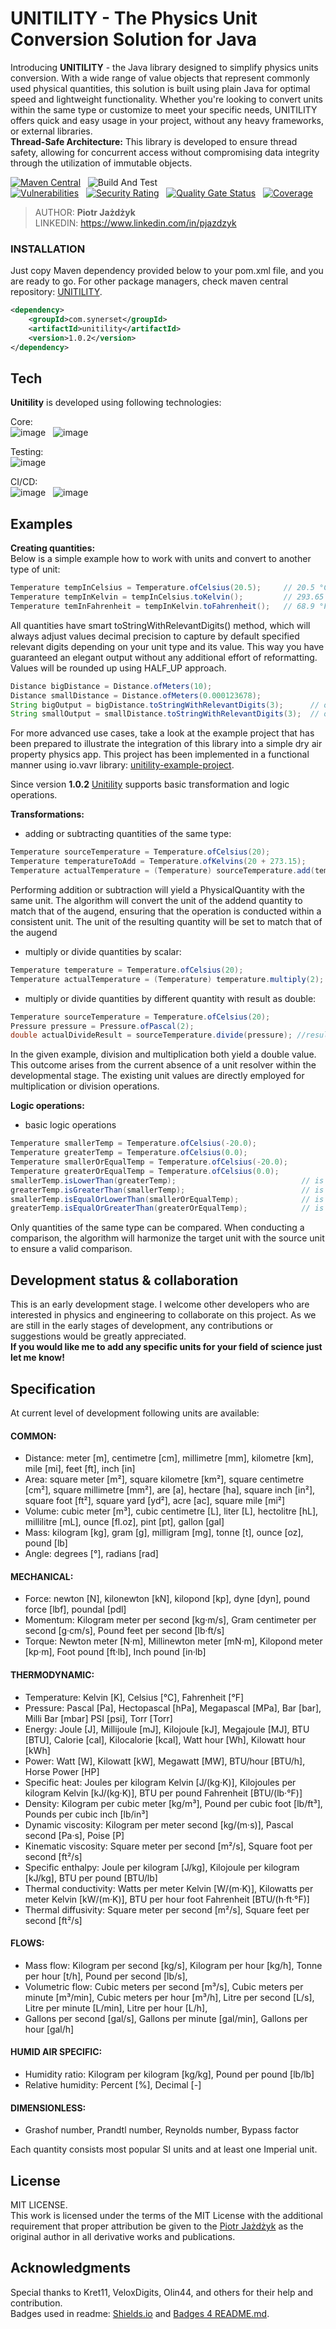 # UNITILITY - The Physics Unit Conversion Solution for Java

Introducing <strong>UNITILITY</strong> - the Java library designed to simplify physics units conversion. 
With a wide range of value objects that represent commonly used physical quantities, this solution is built using plain Java for optimal speed and lightweight functionality. 
Whether you're looking to convert units within the same type or customize to meet your specific needs, UNITILITY offers quick and easy usage in your project, without any heavy frameworks,
or external libraries.<br>
**Thread-Safe Architecture:** This library is developed to ensure thread safety, allowing for concurrent access without compromising data integrity through the utilization of immutable objects.

[![Maven Central](https://maven-badges.herokuapp.com/maven-central/com.synerset/unitility/badge.svg)](https://maven-badges.herokuapp.com/maven-central/com.synerset/unitility) &nbsp;
![Build And Test](https://github.com/pjazdzyk/unitility/actions/workflows/build-test-analyze.yml/badge.svg) <br>
[![Vulnerabilities](https://sonarcloud.io/api/project_badges/measure?project=pjazdzyk_unitility&metric=vulnerabilities)](https://sonarcloud.io/summary/new_code?id=pjazdzyk_unitility) &nbsp;
[![Security Rating](https://sonarcloud.io/api/project_badges/measure?project=pjazdzyk_unitility&metric=security_rating)](https://sonarcloud.io/summary/new_code?id=pjazdzyk_unitility) &nbsp;
[![Quality Gate Status](https://sonarcloud.io/api/project_badges/measure?project=pjazdzyk_unitility&metric=alert_status)](https://sonarcloud.io/summary/new_code?id=pjazdzyk_unitility) &nbsp;
[![Coverage](https://sonarcloud.io/api/project_badges/measure?project=pjazdzyk_unitility&metric=coverage)](https://sonarcloud.io/summary/new_code?id=pjazdzyk_unitility) &nbsp;

> AUTHOR: <b>Piotr Jażdżyk</b> <br>
> LINKEDIN: https://www.linkedin.com/in/pjazdzyk <br>

### INSTALLATION

Just copy Maven dependency provided below to your pom.xml file, and you are ready to go. For other package managers, check maven central repository:
[UNITILITY](https://search.maven.org/artifact/com.synerset/unitility/1.0.2/jar?eh=).

```xml
<dependency>
    <groupId>com.synerset</groupId>
    <artifactId>unitility</artifactId>
    <version>1.0.2</version>
</dependency>
```
## Tech

<strong>Unitility</strong> is developed using following technologies: <br>

Core: <br>
![image](https://img.shields.io/badge/17-Java-orange?style=for-the-badge) &nbsp;
![image](https://img.shields.io/badge/apache_maven-C71A36?style=for-the-badge&logo=apachemaven&logoColor=white) &nbsp;

Testing:<br>
![image](https://img.shields.io/badge/Junit5-25A162?style=for-the-badge&logo=junit5&logoColor=white) &nbsp;

CI/CD:<br>
![image](https://img.shields.io/badge/GitHub_Actions-2088FF?style=for-the-badge&logo=github-actions&logoColor=white) &nbsp;
![image](https://img.shields.io/badge/Sonar%20cloud-F3702A?style=for-the-badge&logo=sonarcloud&logoColor=white) &nbsp;

## Examples
**Creating quantities:**<br>
Below is a simple example how to work with units and convert to another type of unit:
```java
Temperature tempInCelsius = Temperature.ofCelsius(20.5);     // 20.5 °C
Temperature tempInKelvin = tempInCelsius.toKelvin();         // 293.65 K
Temperature temInFahrenheit = tempInKelvin.toFahrenheit();   // 68.9 °F
```
All quantities have smart toStringWithRelevantDigits() method, which will always adjust values decimal precision to capture by default specified relevant digits depending on your unit type and its value. 
This way you have guaranteed an elegant output without any additional effort of reformatting. Values will be rounded up using HALF_UP approach. 

```java
Distance bigDistance = Distance.ofMeters(10);
Distance smallDistance = Distance.ofMeters(0.000123678);      
String bigOutput = bigDistance.toStringWithRelevantDigits(3);      // outputs: 10.0 m
String smallOutput = smallDistance.toStringWithRelevantDigits(3);  // outputs: 0.00124 m
```

For more advanced use cases, take a look at the example project that has been prepared to illustrate the integration of this library into a simple dry air property physics app. 
This project has been implemented in a functional manner using io.vavr library: [unitility-example-project](https://github.com/pjazdzyk/unitility-example-project).

Since version **1.0.2** [Unitility](https://github.com/pjazdzyk/unitility) supports basic transformation and logic operations.

**Transformations:**<br>
* adding or subtracting quantities of the same type:
```java
Temperature sourceTemperature = Temperature.ofCelsius(20);
Temperature temperatureToAdd = Temperature.ofKelvins(20 + 273.15);
Temperature actualTemperature = (Temperature) sourceTemperature.add(temperatureToAdd); // results in: 40 °C
```
Performing addition or subtraction will yield a PhysicalQuantity with the same unit. The algorithm will convert the unit of the addend quantity to match that of the augend, 
ensuring that the operation is conducted within a consistent unit. The unit of the resulting quantity will be set to match that of the augend

* multiply or divide quantities by scalar:
```java
Temperature temperature = Temperature.ofCelsius(20);
Temperature actualTemperature = (Temperature) temperature.multiply(2); //results in 40 °C
```
* multiply or divide quantities by different quantity with result as double:
```java
Temperature sourceTemperature = Temperature.ofCelsius(20);
Pressure pressure = Pressure.ofPascal(2);
double actualDivideResult = sourceTemperature.divide(pressure); //results in 40 °C
```
In the given example, division and multiplication both yield a double value. This outcome arises from the current absence of a unit resolver within the developmental stage. 
The existing unit values are directly employed for multiplication or division operations.

**Logic operations:**<br>
* basic logic operations
```java
Temperature smallerTemp = Temperature.ofCelsius(-20.0);             
Temperature greaterTemp = Temperature.ofCelsius(0.0);               
Temperature smallerOrEqualTemp = Temperature.ofCelsius(-20.0);      
Temperature greaterOrEqualTemp = Temperature.ofCelsius(0.0);        
smallerTemp.isLowerThan(greaterTemp);                            // is true   
greaterTemp.isGreaterThan(smallerTemp);                          // is true
smallerTemp.isEqualOrLowerThan(smallerOrEqualTemp);              // is true
greaterTemp.isEqualOrGreaterThan(greaterOrEqualTemp);            // is true
```
Only quantities of the same type can be compared. When conducting a comparison, the algorithm will harmonize the target unit with the source unit to ensure a valid comparison.


## Development status & collaboration
This is an early development stage.
I welcome other developers who are interested in physics and engineering to collaborate on this project. 
As we are still in the early stages of development, any contributions or suggestions would be greatly appreciated.<br>
<strong>If you would like me to add any specific units for your field of science just let me know!</strong>

## Specification
At current level of development following units are available:

#### COMMON:
* Distance: meter [m], centimetre [cm], millimetre [mm], kilometre [km], mile [mi], feet [ft], inch [in]
* Area: square meter [m²], square kilometre [km²], square centimetre [cm²], square millimetre [mm²], are [a], hectare [ha], square inch [in²], square foot [ft²], square yard [yd²], acre [ac], square mile [mi²]
* Volume: cubic meter [m³], cubic centimetre [L], liter [L], hectolitre [hL], millilitre [mL], ounce [fl.oz], pint [pt], gallon [gal]
* Mass: kilogram [kg], gram [g], milligram [mg], tonne [t], ounce [oz], pound [lb]
* Angle: degrees [°], radians [rad]
#### MECHANICAL:
* Force: newton [N], kilonewton [kN], kilopond [kp], dyne [dyn], pound force [lbf], poundal [pdl]
* Momentum: Kilogram meter per second [kg·m/s], Gram centimeter per second [g·cm/s], Pound feet per second [lb·ft/s]
* Torque: Newton meter [N·m], Millinewton meter [mN·m], Kilopond meter [kp·m], Foot pound [ft·lb], Inch pound [in·lb]
#### THERMODYNAMIC:
* Temperature: Kelvin [K], Celsius [°C], Fahrenheit [°F]
* Pressure: Pascal [Pa], Hectopascal [hPa], Megapascal [MPa], Bar [bar], Milli Bar [mbar] PSI [psi], Torr [Torr]
* Energy: Joule [J], Millijoule [mJ], Kilojoule [kJ], Megajoule [MJ], BTU [BTU], Calorie [cal], Kilocalorie [kcal], Watt hour [Wh], Kilowatt hour [kWh]
* Power: Watt [W], Kilowatt [kW], Megawatt [MW], BTU/hour [BTU/h], Horse Power [HP]
* Specific heat: Joules per kilogram Kelvin [J/(kg·K)], Kilojoules per kilogram Kelvin [kJ/(kg·K)], BTU per pound Fahrenheit [BTU/(lb·°F)]
* Density: Kilogram per cubic meter [kg/m³], Pound per cubic foot [lb/ft³], Pounds per cubic inch [lb/in³]
* Dynamic viscosity: Kilogram per meter second [kg/(m·s)], Pascal second [Pa·s], Poise [P]
* Kinematic viscosity: Square meter per second [m²/s], Square foot per second [ft²/s]
* Specific enthalpy: Joule per kilogram [J/kg], Kilojoule per kilogram [kJ/kg], BTU per pound [BTU/lb]
* Thermal conductivity: Watts per meter Kelvin [W/(m·K)], Kilowatts per meter Kelvin [kW/(m·K)], BTU per hour foot Fahrenheit [BTU/(h·ft·°F)]
* Thermal diffusivity: Square meter per second [m²/s], Square feet per second [ft²/s]
#### FLOWS:
* Mass flow: Kilogram per second [kg/s], Kilogram per hour [kg/h], Tonne per hour [t/h], Pound per second [lb/s], 
* Volumetric flow: Cubic meters per second [m³/s], Cubic meters per minute [m³/min], Cubic meters per hour [m³/h], Litre per second [L/s], Litre per minute [L/min], Litre per hour [L/h], 
* Gallons per second [gal/s], Gallons per minute [gal/min], Gallons per hour [gal/h]
#### HUMID AIR SPECIFIC:
* Humidity ratio: Kilogram per kilogram [kg/kg], Pound per pound [lb/lb]
* Relative humidity: Percent [%], Decimal [-]
#### DIMENSIONLESS:
* Grashof number, Prandtl number, Reynolds number, Bypass factor

Each quantity consists most popular SI units and at least one Imperial unit.

## License
MIT LICENSE.<br>
This work is licensed under the terms of the MIT License with the additional requirement that proper attribution be given 
to the [Piotr Jażdżyk](https://www.linkedin.com/in/pjazdzyk) as the original author in all derivative works and publications.

## Acknowledgments
Special thanks to Kret11, VeloxDigits, Olin44, and others for their help and contribution.<br>
Badges used in readme: [Shields.io](https://img.shields.io) and [Badges 4 README.md](https://github.com/alexandresanlim/Badges4-README.md-Profile).